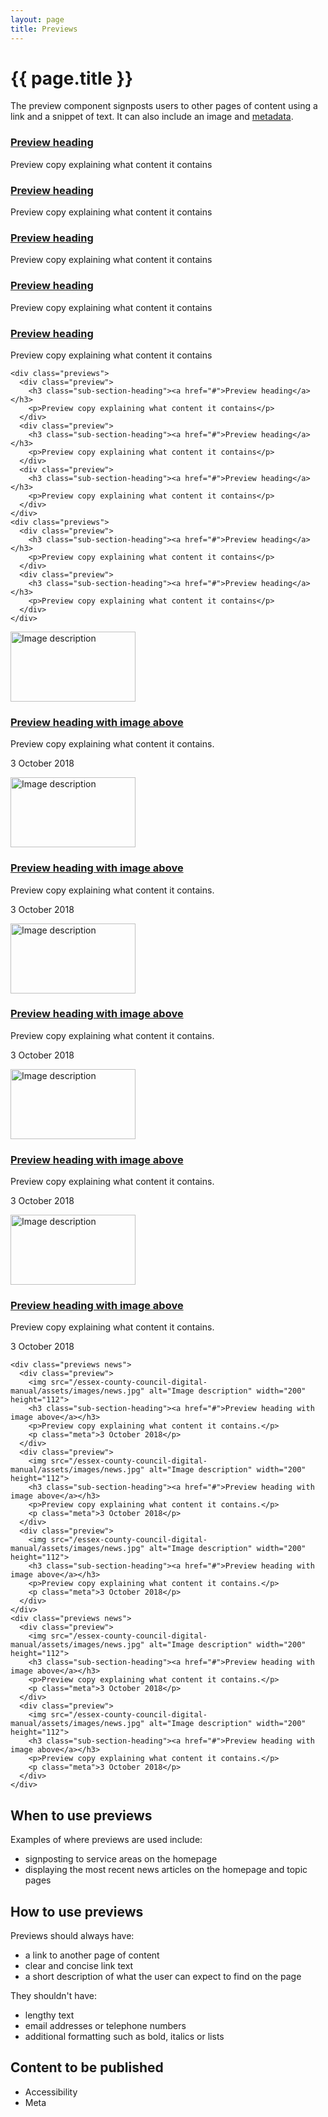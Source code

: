 ```yaml
---
layout: page
title: Previews
---
```


# {{ page.title }}

The preview component signposts users to other pages of content using a link and a snippet of text. It can also include an image and [metadata](/essex-county-council-digital-manual/Design-system/Elements-and-Components/meta).

<div class="previews">
  <div class="preview">
    <h3 class="sub-section-heading"><a href="#">Preview heading</a></h3>
    <p>Preview copy explaining what content it contains</p>
  </div>
  <div class="preview">
    <h3 class="sub-section-heading"><a href="#">Preview heading</a></h3>
    <p>Preview copy explaining what content it contains</p>
  </div>
  <div class="preview">
    <h3 class="sub-section-heading"><a href="#">Preview heading</a></h3>
    <p>Preview copy explaining what content it contains</p>
  </div>
</div>
<div class="previews">
  <div class="preview">
    <h3 class="sub-section-heading"><a href="#">Preview heading</a></h3>
    <p>Preview copy explaining what content it contains</p>
  </div>
  <div class="preview">
    <h3 class="sub-section-heading"><a href="#">Preview heading</a></h3>
    <p>Preview copy explaining what content it contains</p>
  </div>
</div>

    <div class="previews">
      <div class="preview">
        <h3 class="sub-section-heading"><a href="#">Preview heading</a></h3>
        <p>Preview copy explaining what content it contains</p>
      </div>
      <div class="preview">
        <h3 class="sub-section-heading"><a href="#">Preview heading</a></h3>
        <p>Preview copy explaining what content it contains</p>
      </div>
      <div class="preview">
        <h3 class="sub-section-heading"><a href="#">Preview heading</a></h3>
        <p>Preview copy explaining what content it contains</p>
      </div>
    </div>
    <div class="previews">
      <div class="preview">
        <h3 class="sub-section-heading"><a href="#">Preview heading</a></h3>
        <p>Preview copy explaining what content it contains</p>
      </div>
      <div class="preview">
        <h3 class="sub-section-heading"><a href="#">Preview heading</a></h3>
        <p>Preview copy explaining what content it contains</p>
      </div>
    </div>

<div class="previews news">
  <div class="preview">
    <img src="/essex-county-council-digital-manual/assets/images/news.jpg" alt="Image description" width="200" height="112">
    <h3 class="sub-section-heading"><a href="#">Preview heading with image above</a></h3>
    <p>Preview copy explaining what content it contains.</p>
    <p class="meta">3 October 2018</p>
  </div>
  <div class="preview">
    <img src="/essex-county-council-digital-manual/assets/images/news.jpg" alt="Image description" width="200" height="112">
    <h3 class="sub-section-heading"><a href="#">Preview heading with image above</a></h3>
    <p>Preview copy explaining what content it contains.</p>
    <p class="meta">3 October 2018</p>
  </div>
  <div class="preview">
    <img src="/essex-county-council-digital-manual/assets/images/news.jpg" alt="Image description" width="200" height="112">
    <h3 class="sub-section-heading"><a href="#">Preview heading with image above</a></h3>
    <p>Preview copy explaining what content it contains.</p>
    <p class="meta">3 October 2018</p>
  </div>
</div>
<div class="previews news">
  <div class="preview">
    <img src="/essex-county-council-digital-manual/assets/images/news.jpg" alt="Image description" width="200" height="112">
    <h3 class="sub-section-heading"><a href="#">Preview heading with image above</a></h3>
    <p>Preview copy explaining what content it contains.</p>
    <p class="meta">3 October 2018</p>
  </div>
  <div class="preview">
    <img src="/essex-county-council-digital-manual/assets/images/news.jpg" alt="Image description" width="200" height="112">
    <h3 class="sub-section-heading"><a href="#">Preview heading with image above</a></h3>
    <p>Preview copy explaining what content it contains.</p>
    <p class="meta">3 October 2018</p>
  </div>
</div>

    <div class="previews news">
      <div class="preview">
        <img src="/essex-county-council-digital-manual/assets/images/news.jpg" alt="Image description" width="200" height="112">
        <h3 class="sub-section-heading"><a href="#">Preview heading with image above</a></h3>
        <p>Preview copy explaining what content it contains.</p>
        <p class="meta">3 October 2018</p>
      </div>
      <div class="preview">
        <img src="/essex-county-council-digital-manual/assets/images/news.jpg" alt="Image description" width="200" height="112">
        <h3 class="sub-section-heading"><a href="#">Preview heading with image above</a></h3>
        <p>Preview copy explaining what content it contains.</p>
        <p class="meta">3 October 2018</p>
      </div>
      <div class="preview">
        <img src="/essex-county-council-digital-manual/assets/images/news.jpg" alt="Image description" width="200" height="112">
        <h3 class="sub-section-heading"><a href="#">Preview heading with image above</a></h3>
        <p>Preview copy explaining what content it contains.</p>
        <p class="meta">3 October 2018</p>
      </div>
    </div>
    <div class="previews news">
      <div class="preview">
        <img src="/essex-county-council-digital-manual/assets/images/news.jpg" alt="Image description" width="200" height="112">
        <h3 class="sub-section-heading"><a href="#">Preview heading with image above</a></h3>
        <p>Preview copy explaining what content it contains.</p>
        <p class="meta">3 October 2018</p>
      </div>
      <div class="preview">
        <img src="/essex-county-council-digital-manual/assets/images/news.jpg" alt="Image description" width="200" height="112">
        <h3 class="sub-section-heading"><a href="#">Preview heading with image above</a></h3>
        <p>Preview copy explaining what content it contains.</p>
        <p class="meta">3 October 2018</p>
      </div>
    </div>

## When to use previews

Examples of where previews are used include:

- signposting to service areas on the homepage
- displaying the most recent news articles on the homepage and topic pages

## How to use previews

Previews should always have:

- a link to another page of content
- clear and concise link text
- a short description of what the user can expect to find on the page

They shouldn't have:

- lengthy text
- email addresses or telephone numbers
- additional formatting such as bold, italics or lists

## Content to be published 

- Accessibility
- Meta